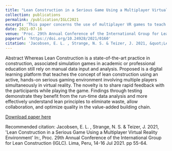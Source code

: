 ```yaml
---
title: "Lean Construction in a Serious Game Using a Multiplayer Virtual Reality Environment"
collection: publications
permalink: /publication/IGLC2021
excerpt: 'This paper concerns the use of multiplayer VR games to teach lean construction principles.'
date: 2021-07-16
venue: 'Proc. 29th Annual Conference of the International Group for Lean Construction (IGLC)'
paperurl: 'https://doi.org/10.24928/2021/0160'
citation: 'Jacobsen, E. L. , Strange, N. S. & Teizer, J. 2021, &quot;Lean Construction in a Serious Game Using a Multiplayer Virtual Reality Environment.&quot; In:, <i>Proc. 29th Annual Conference of the International Group for Lean Construction (IGLC).</i> Lima, Peru, 14-16 Jul 2021. pp. 55-64.'
---
```


Abstract
Whereas Lean Construction is a state-of-the-art practice in construction, associated simulation games in academic or professional education still rely on manual data input and analysis. Proposed is a digital learning platform that teaches the concept of lean construction using an active, hands-on serious gaming environment involving multiple players simultaneously in virtual reality. The novelty is to share rapid feedback with the participants while playing the game. Findings through testing demonstrate they benefit from the run-time data analysis and more effectively understand lean principles to eliminate waste, allow collaboration, and optimize quality in the value-added building chain.

[Download paper here](https://doi.org/10.24928/2021/0160)

Recommended citation: Jacobsen, E. L. , Strange, N. S. & Teizer, J. 2021, 'Lean Construction in a Serious Game Using a Multiplayer Virtual Reality Environment' In:, Proc. 29th Annual Conference of the International Group for Lean Construction (IGLC). Lima, Peru, 14-16 Jul 2021. pp 55-64.
